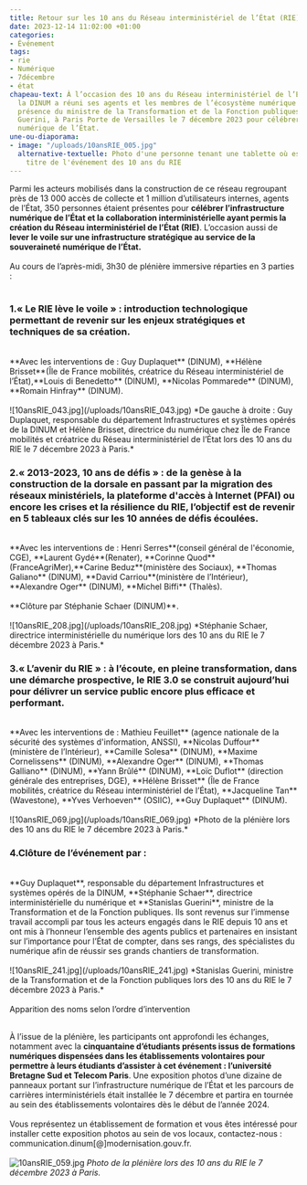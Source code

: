 ```yaml
---
title: Retour sur les 10 ans du Réseau interministériel de l’État (RIE)
date: 2023-12-14 11:02:00 +01:00
categories:
- Événement
tags:
- rie
- Numérique
- 7décembre
- état
chapeau-text: À l’occasion des 10 ans du Réseau interministériel de l’État (RIE),
  la DINUM a réuni ses agents et les membres de l’écosystème numérique public, en
  présence du ministre de la Transformation et de la Fonction publiques Stanislas
  Guerini, à Paris Porte de Versailles le 7 décembre 2023 pour célébrer l’infrastructure
  numérique de l’État.
une-ou-diaporama:
- image: "/uploads/10ansRIE_005.jpg"
  alternative-textuelle: Photo d'une personne tenant une tablette où est affiché le
    titre de l'événement des 10 ans du RIE
---
```


Parmi les acteurs mobilisés dans la construction de ce réseau regroupant près de 13 000 accès de collecte et 1 million d’utilisateurs internes, agents de l’État, 350 personnes étaient présentes pour **célébrer l’infrastructure numérique de l’État et la collaboration interministérielle ayant permis la création du Réseau interministériel de l’État (RIE)**. L’occasion aussi de **lever le voile sur une infrastructure stratégique au service de la souveraineté numérique de l’État.**
<br>
<br>
Au cours de l’après-midi, 3h30 de plénière immersive réparties en 3 parties :
<br>
<br>
### 1.**« Le RIE lève le voile »** : introduction technologique permettant de revenir sur les enjeux stratégiques et techniques de sa création. 
<br>
**Avec les interventions de : Guy Duplaquet** (DINUM), **Hélène Brisset**(Île de France mobilités,  créatrice du Réseau interministériel de l’État),**Louis di Benedetto** (DINUM), **Nicolas Pommarede** (DINUM), **Romain Hinfray** (DINUM).
<br>
<br>
![10ansRIE_043.jpg](/uploads/10ansRIE_043.jpg)
*De gauche à droite : Guy Duplaquet, responsable du département Infrastructures et systèmes opérés de la DINUM et Hélène Brisset, directrice du numérique chez Île de France mobilités et créatrice du Réseau interministériel de l’État lors des 10 ans du RIE le 7 décembre 2023 à Paris.*

### 2.**« 2013-2023, 10 ans de défis »** : de la genèse à la construction de la dorsale en passant par la migration des réseaux ministériels, la plateforme d'accès à Internet (PFAI) ou encore les crises et la résilience du RIE, l’objectif est de revenir en 5 tableaux clés sur les 10 années de défis écoulées.
<br>
**Avec les interventions de : Henri Serres**(conseil général de l'économie, CGE), **Laurent Gydé**(Renater), **Corinne Quod** (FranceAgriMer),**Carine Beduz**(ministère des Sociaux), **Thomas Galiano** (DINUM), **David Carriou**(ministère de l’Intérieur), **Alexandre Oger** (DINUM), **Michel Biffi** (Thalès).
<br>
<br>
**Clôture par Stéphanie Schaer (DINUM)**.
<br>
<br>
![10ansRIE_208.jpg](/uploads/10ansRIE_208.jpg)
*Stéphanie Schaer, directrice interministérielle du numérique lors des 10 ans du RIE le 7 décembre 2023 à Paris.*

### **3.« L’avenir du RIE »** : à l’écoute, en pleine transformation, dans une démarche prospective, le RIE 3.0 se construit aujourd’hui  pour délivrer un service public encore plus efficace et performant. 
<br>
**Avec les interventions de : Mathieu Feuillet** (agence nationale de la sécurité des systèmes d'information, ANSSI), **Nicolas Duffour** (ministère de l’Intérieur), **Camille Solesa** (DINUM), **Maxime Cornelissens** (DINUM), **Alexandre Oger** (DINUM), **Thomas Galliano** (DINUM), **Yann Brûlé** (DINUM), **Loïc Duflot** (direction générale des entreprises, DGE), **Hélène Brisset** (Île de France mobilités,  créatrice du Réseau interministériel de l’État), **Jacqueline Tan** (Wavestone), **Yves Verhoeven** (OSIIC), **Guy Duplaquet** (DINUM).
<br>
<br>
![10ansRIE_069.jpg](/uploads/10ansRIE_069.jpg)
*Photo de la plénière lors des 10 ans du RIE le 7 décembre 2023 à Paris.*
 
### 4.**Clôture** de l’événement par : 
<br> 
**Guy Duplaquet**, responsable du département Infrastructures et systèmes opérés de la DINUM, **Stéphanie Schaer**, directrice interministérielle du numérique et **Stanislas Guerini**, ministre de la Transformation et de la Fonction publiques. Ils  sont revenus sur l’immense travail accompli par tous les acteurs engagés dans le RIE depuis 10 ans et ont mis à l’honneur l’ensemble des agents publics et partenaires en insistant sur l’importance pour l’État de compter, dans ses rangs, des spécialistes du numérique afin de réussir ses grands chantiers de transformation. 
<br>
<br>
![10ansRIE_241.jpg](/uploads/10ansRIE_241.jpg)
*Stanislas Guerini, ministre de la Transformation et de la Fonction publiques lors des 10 ans du RIE le 7 décembre 2023 à Paris.*
<br>
<br>
Apparition des noms selon l’ordre d’intervention
<br>
<br>

À l’issue de la plénière, les participants ont approfondi les échanges, notamment avec la **cinquantaine d’étudiants présents issus de formations numériques dispensées dans les établissements volontaires pour permettre à leurs étudiants d’assister à cet événement : l’université Bretagne Sud et Telecom Paris**. Une exposition photos d’une dizaine de panneaux portant sur l’infrastructure numérique de l’État et les parcours de carrières interministériels était installée le 7 décembre et partira en tournée au sein des établissements volontaires dès le début de l’année 2024.
<br>
<br>
Vous représentez un établissement de formation et vous êtes intéressé pour installer cette exposition photos au sein de vos locaux, contactez-nous : communication.dinum[@]modernisation.gouv.fr. 
<br>
<br>
![10ansRIE_059.jpg](/uploads/10ansRIE_059.jpg)
*Photo de la plénière lors des 10 ans du RIE le 7 décembre 2023 à Paris.*
